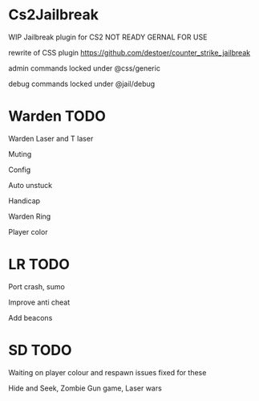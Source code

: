 # Cs2Jailbreak
WIP Jailbreak plugin for CS2 NOT READY GERNAL FOR USE 

rewrite of CSS plugin https://github.com/destoer/counter_strike_jailbreak 

admin commands locked under @css/generic 

debug commands locked under @jail/debug


# Warden TODO
Warden Laser and T laser 

Muting 

Config 

Auto unstuck 

Handicap 

Warden Ring 

Player color 



# LR TODO
Port crash, sumo 

Improve anti cheat

Add beacons 


# SD TODO
Waiting on player colour and respawn issues fixed for these

Hide and Seek, Zombie 
Gun game, Laser wars
